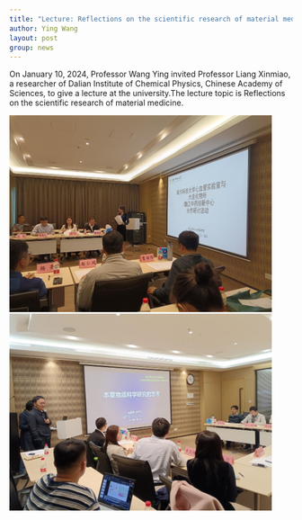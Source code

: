 ```yaml
---
title: "Lecture: Reflections on the scientific research of material medicine"
author: Ying Wang
layout: post
group: news
---
```


On January 10, 2024, Professor Wang Ying invited Professor Liang Xinmiao, a researcher of Dalian Institute of Chemical Physics, Chinese Academy of Sciences, to give a lecture at the university.The lecture topic is Reflections on the scientific research of material medicine.


<img src="/docs/images/Lecture06.jpg" alt="image01" style="max-width: 500px; max-height: 350px;">

<img src="/docs/images/Lecture07.jpg" alt="image01" style="max-width: 500px; max-height: 350px;">



